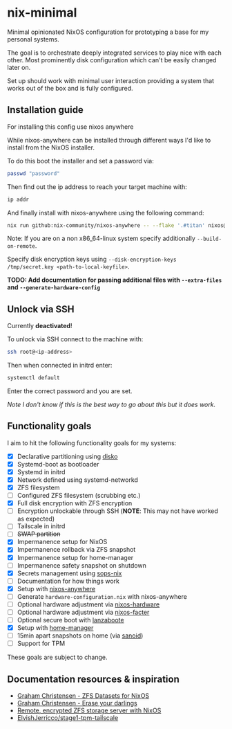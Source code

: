 # nix-minimal

Minimal opinionated NixOS configuration for prototyping a base for my personal systems.

The goal is to orchestrate deeply integrated services to play nice with each other.
Most prominently disk configuration which can't be easily changed later on.

Set up should work with minimal user interaction providing a system that works
out of the box and is fully configured.

## Installation guide

For installing this config use nixos anywhere

While nixos-anywhere can be installed through different ways
I'd like to install from the NixOS installer.

To do this boot the installer and set a password via:

```bash
passwd "password"
```

Then find out the ip address to reach your target machine with:

```bash
ip addr
```

And finally install with nixos-anywhere using the following command:

```bash
nix run github:nix-community/nixos-anywhere -- --flake '.#titan' nixos@<ip-address>
```

Note:
If you are on a non x86_64-linux system specify additionally `--build-on-remote`.

Specify disk encryption keys using `--disk-encryption-keys /tmp/secret.key <path-to-local-keyfile>`.

**TODO: Add documentation for passing additional files with `--extra-files` and `--generate-hardware-config`**

## Unlock via SSH

Currently **deactivated**!

To unlock via SSH connect to the machine with:

```bash
ssh root@<ip-address>
```

Then when connected in initrd enter:

```bash
systemctl default
```

Enter the correct password and you are set.

*Note I don't know if this is the best way to go about this but it does work.*

## Functionality goals

I aim to hit the following functionality goals for my systems:

- [x] Declarative partitioning using [disko](https://github.com/nix-community/disko)
- [x] Systemd-boot as bootloader
- [x] Systemd in initrd
- [x] Network defined using systemd-networkd
- [x] ZFS filesystem
- [ ] Configured ZFS filesystem (scrubbing etc.)
- [x] Full disk encryption with ZFS encryption
- [ ] Encryption unlockable through SSH (**NOTE**: This may not have worked as expected)
- [ ] Tailscale in initrd
- [ ] ~~SWAP partition~~
- [x] Impermanence setup for NixOS
- [x] Impermanence rollback via ZFS snapshot
- [x] Impermanence setup for home-manager
- [ ] Impermanence safety snapshot on shutdown
- [x] Secrets management using [sops-nix](https://github.com/Mic92/sops-nix)
- [ ] Documentation for how things work
- [x] Setup with [nixos-anywhere](https://github.com/nix-community/nixos-anywhere)
- [ ] Generate `hardware-configuration.nix` with nixos-anywhere
- [ ] Optional hardware adjustment via [nixos-hardware](https://github.com/NixOS/nixos-hardware)
- [ ] Optional hardware adjustment via [nixos-facter](https://github.com/numtide/nixos-facter)
- [ ] Optional secure boot with [lanzaboote](https://github.com/nix-community/lanzaboote)
- [x] Setup with [home-manager](https://github.com/nix-community/home-manager)
- [ ] 15min apart snapshots on home (via [sanoid](https://github.com/jimsalterjrs/sanoid))
- [ ] Support for TPM

These goals are subject to change.

## Documentation resources & inspiration

- [Graham Christensen - ZFS Datasets for NixOS](https://grahamc.com/blog/nixos-on-zfs/)
- [Graham Christensen - Erase your darlings](https://grahamc.com/blog/erase-your-darlings/)
- [Remote, encrypted ZFS storage server with NixOS](https://mazzo.li/posts/hetzner-zfs.html)
- [ElvishJerricco/stage1-tpm-tailscale](https://github.com/ElvishJerricco/stage1-tpm-tailscale)
